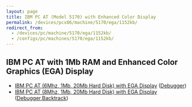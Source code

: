 ```yaml
---
layout: page
title: IBM PC AT (Model 5170) with Enhanced Color Display
permalink: /devices/pcx86/machine/5170/ega/1152kb/
redirect_from:
  - /devices/pc/machine/5170/ega/1152kb/
  - /configs/pc/machines/5170/ega/1152kb/
---
```


IBM PC AT with 1Mb RAM and Enhanced Color Graphics (EGA) Display
---

* [IBM PC AT (6Mhz, 1Mb, 20Mb Hard Disk) with EGA Display](/devices/pcx86/machine/5170/ega/1152kb/rev1/) ([Debugger](/devices/pcx86/machine/5170/ega/1152kb/rev1/debugger/))
* [IBM PC AT (8Mhz, 1Mb, 20Mb Hard Disk) with EGA Display](/devices/pcx86/machine/5170/ega/1152kb/rev3/) ([Debugger](/devices/pcx86/machine/5170/ega/1152kb/rev3/debugger/),[Backtrack](/devices/pcx86/machine/5170/ega/1152kb/rev3/debugger/backtrack/))
